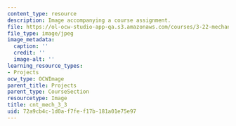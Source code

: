 ```yaml
---
content_type: resource
description: Image accompanying a course assignment.
file: https://ol-ocw-studio-app-qa.s3.amazonaws.com/courses/3-22-mechanical-behavior-of-materials-spring-2008/72a9cb4c1d0af7fef17b181a01e75e97_cnt_mech_3_3.jpg
file_type: image/jpeg
image_metadata:
  caption: ''
  credit: ''
  image-alt: ''
learning_resource_types:
- Projects
ocw_type: OCWImage
parent_title: Projects
parent_type: CourseSection
resourcetype: Image
title: cnt_mech_3_3
uid: 72a9cb4c-1d0a-f7fe-f17b-181a01e75e97
---
```

